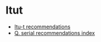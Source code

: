 # Itut
- [Itu-t recommendations](./online-recommendations.md)
- [Q. serial recommendations index](./q-recommendations.md)
